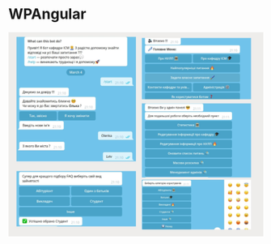# WPAngular

![alt tag](https://github.com/testmadebyme/TestBot/blob/origin/%D0%A4%D0%BE%D1%82%D0%BE%D0%BA%D0%BE%D0%BB%D0%BB%D0%B0%D0%B6%20TelegramBot.jpg "Описание будет тут")​
